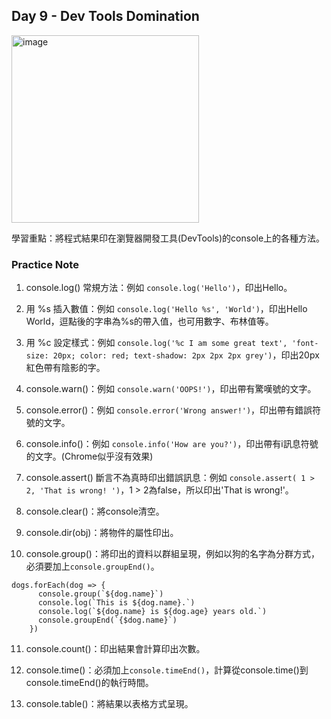 ## Day 9 - Dev Tools Domination

<img src="" width="300" alt="image"/>

學習重點：將程式結果印在瀏覽器開發工具(DevTools)的console上的各種方法。

### Practice Note

1. console.log() 常規方法：例如 `console.log('Hello')`，印出Hello。

2. 用 %s 插入數值：例如 `console.log('Hello %s', 'World')`，印出Hello World，逗點後的字串為%s的帶入值，也可用數字、布林值等。
3. 用 %c 設定樣式：例如 `console.log('%c I am some great text', 'font-size: 20px; color: red; text-shadow: 2px 2px 2px grey')`，印出20px紅色帶有陰影的字。
4. console.warn()：例如 `console.warn('OOPS!')`，印出帶有驚嘆號的文字。
5. console.error()：例如 `console.error('Wrong answer!')`，印出帶有錯誤符號的文字。
6. console.info()：例如 `console.info('How are you?')`，印出帶有i訊息符號的文字。(Chrome似乎沒有效果)
7. console.assert() 斷言不為真時印出錯誤訊息：例如 `console.assert( 1 > 2, 'That is wrong! ')`，1 > 2為false，所以印出'That is wrong!'。
8. console.clear()：將console清空。
9. console.dir(obj)：將物件的屬性印出。
10. console.group()：將印出的資料以群組呈現，例如以狗的名字為分群方式，必須要加上`console.groupEnd()`。
```
dogs.forEach(dog => {
      console.group(`${dog.name}`)
      console.log(`This is ${dog.name}.`)
      console.log(`${dog.name} is ${dog.age} years old.`)
      console.groupEnd(`{$dog.name}`)
    })
```
11. console.count()：印出結果會計算印出次數。

12. console.time()：必須加上`console.timeEnd()`，計算從console.time()到console.timeEnd()的執行時間。

13. console.table()：將結果以表格方式呈現。
